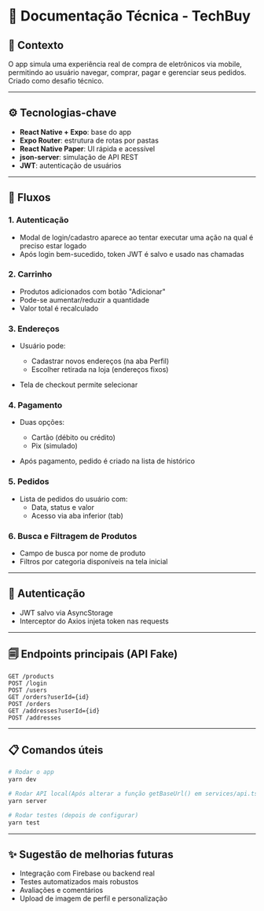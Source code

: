# 📘️ Documentação Técnica - TechBuy

## 🧠 Contexto

O app simula uma experiência real de compra de eletrônicos via mobile, permitindo ao usuário navegar, comprar, pagar e gerenciar seus pedidos. Criado como desafio técnico.

---

## ⚙️ Tecnologias-chave

- **React Native + Expo**: base do app
- **Expo Router**: estrutura de rotas por pastas
- **React Native Paper**: UI rápida e acessível
- **json-server**: simulação de API REST
- **JWT**: autenticação de usuários

---

## 🔄 Fluxos

### 1. **Autenticação**

- Modal de login/cadastro aparece ao tentar executar uma ação na qual é preciso estar logado
- Após login bem-sucedido, token JWT é salvo e usado nas chamadas

### 2. **Carrinho**

- Produtos adicionados com botão "Adicionar"
- Pode-se aumentar/reduzir a quantidade
- Valor total é recalculado

### 3. **Endereços**

- Usuário pode:
  - Cadastrar novos endereços (na aba Perfil)
  - Escolher retirada na loja (endereços fixos)

- Tela de checkout permite selecionar

### 4. **Pagamento**

- Duas opções:
  - Cartão (débito ou crédito)
  - Pix (simulado)

- Após pagamento, pedido é criado na lista de histórico

### 5. **Pedidos**

- Lista de pedidos do usuário com:
  - Data, status e valor
  - Acesso via aba inferior (tab)

### 6. **Busca e Filtragem de Produtos**

- Campo de busca por nome de produto
- Filtros por categoria disponíveis na tela inicial

---

## 🔐 Autenticação

- JWT salvo via AsyncStorage
- Interceptor do Axios injeta token nas requests

---

## 🗐 Endpoints principais (API Fake)

```http
GET /products
POST /login
POST /users
GET /orders?userId={id}
POST /orders
GET /addresses?userId={id}
POST /addresses
```

---

## 📋 Comandos úteis

```bash
# Rodar o app
yarn dev

# Rodar API local(Após alterar a função getBaseUrl() em services/api.ts)
yarn server

# Rodar testes (depois de configurar)
yarn test
```

---

## ✨ Sugestão de melhorias futuras

- Integração com Firebase ou backend real
- Testes automatizados mais robustos
- Avaliações e comentários
- Upload de imagem de perfil e personalização
